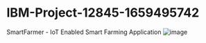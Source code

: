 # IBM-Project-12845-1659495742
SmartFarmer - IoT Enabled Smart Farming Application
![image](https://user-images.githubusercontent.com/73941187/189872058-3e7b758a-28a9-4220-98d9-6cd6b3b8df51.png)
